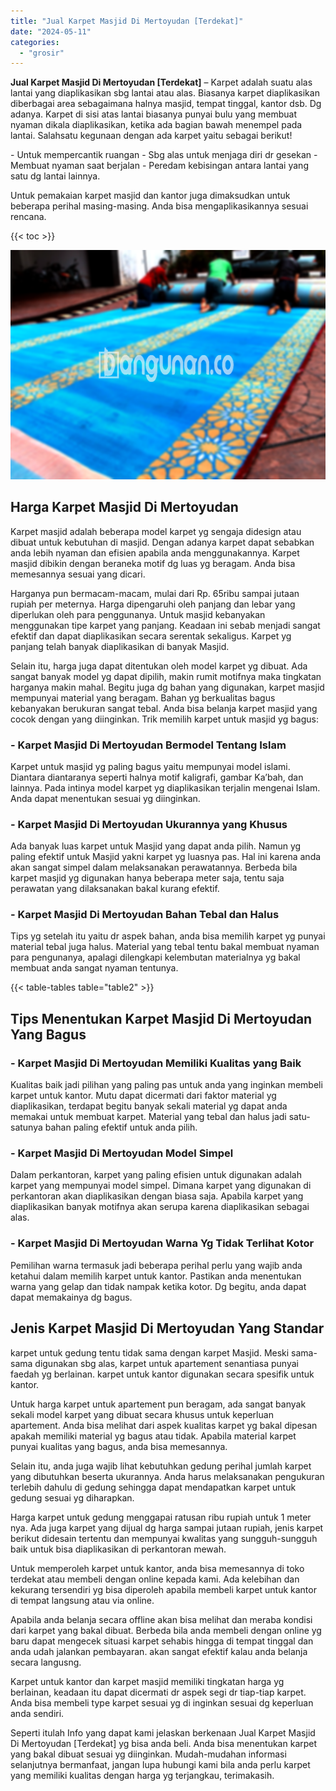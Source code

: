 ```yaml
---
title: "Jual Karpet Masjid Di Mertoyudan [Terdekat]"
date: "2024-05-11"
categories: 
  - "grosir"
---
```


**Jual Karpet Masjid Di Mertoyudan \[Terdekat\]** – Karpet adalah suatu alas lantai yang diaplikasikan sbg lantai atau alas. Biasanya karpet diaplikasikan diberbagai area sebagaimana halnya masjid, tempat tinggal, kantor dsb. Dg adanya. Karpet di sisi atas lantai biasanya punyai bulu yang membuat nyaman dikala diaplikasikan, ketika ada bagian bawah menempel pada lantai. Salahsatu kegunaan dengan ada karpet yaitu sebagai berikut!

\- Untuk mempercantik ruangan - Sbg alas untuk menjaga diri dr gesekan - Membuat nyaman saat berjalan - Peredam kebisingan antara lantai yang satu dg lantai lainnya.

Untuk pemakaian karpet masjid dan kantor juga dimaksudkan untuk beberapa perihal masing-masing. Anda bisa mengaplikasikannya sesuai rencana.

{{< toc >}}

![Jual Karpet Masjid Di Mertoyudan [Terdekat]](/images/grosir-karpet-murah-32.png)

## Harga Karpet Masjid Di Mertoyudan

Karpet masjid adalah beberapa model karpet yg sengaja didesign atau dibuat untuk kebutuhan di masjid. Dengan adanya karpet dapat sebabkan anda lebih nyaman dan efisien apabila anda menggunakannya. Karpet masjid dibikin dengan beraneka motif dg luas yg beragam. Anda bisa memesannya sesuai yang dicari.

Harganya pun bermacam-macam, mulai dari Rp. 65ribu sampai jutaan rupiah per meternya. Harga dipengaruhi oleh panjang dan lebar yang diperlukan oleh para penggunanya. Untuk masjid kebanyakan menggunakan tipe karpet yang panjang. Keadaan ini sebab menjadi sangat efektif dan dapat diaplikasikan secara serentak sekaligus. Karpet yg panjang telah banyak diaplikasikan di banyak Masjid.

Selain itu, harga juga dapat ditentukan oleh model karpet yg dibuat. Ada sangat banyak model yg dapat dipilih, makin rumit motifnya maka tingkatan harganya makin mahal. Begitu juga dg bahan yang digunakan, karpet masjid mempunyai material yang beragam. Bahan yg berkualitas bagus kebanyakan berukuran sangat tebal. Anda bisa belanja karpet masjid yang cocok dengan yang diinginkan. Trik memilih karpet untuk masjid yg bagus:

### \- Karpet Masjid Di Mertoyudan Bermodel Tentang Islam

Karpet untuk masjid yg paling bagus yaitu mempunyai model islami. Diantara diantaranya seperti halnya motif kaligrafi, gambar Ka’bah, dan lainnya. Pada intinya model karpet yg diaplikasikan terjalin mengenai Islam. Anda dapat menentukan sesuai yg diinginkan.

### \- Karpet Masjid Di Mertoyudan Ukurannya yang Khusus

Ada banyak luas karpet untuk Masjid yang dapat anda pilih. Namun yg paling efektif untuk Masjid yakni karpet yg luasnya pas. Hal ini karena anda akan sangat simpel dalam melaksanakan perawatannya. Berbeda bila karpet masjid yg digunakan hanya beberapa meter saja, tentu saja perawatan yang dilaksanakan bakal kurang efektif.

### \- Karpet Masjid Di Mertoyudan Bahan Tebal dan Halus

Tips yg setelah itu yaitu dr aspek bahan, anda bisa memilih karpet yg punyai material tebal juga halus. Material yang tebal tentu bakal membuat nyaman para pengunanya, apalagi dilengkapi kelembutan materialnya yg bakal membuat anda sangat nyaman tentunya.

{{< table-tables table="table2" >}}

## Tips Menentukan Karpet Masjid Di Mertoyudan Yang Bagus

### \- Karpet Masjid Di Mertoyudan Memiliki Kualitas yang Baik

Kualitas baik jadi pilihan yang paling pas untuk anda yang inginkan membeli karpet untuk kantor. Mutu dapat dicermati dari faktor material yg diaplikasikan, terdapat begitu banyak sekali material yg dapat anda memakai untuk membuat karpet. Material yang tebal dan halus jadi satu-satunya bahan paling efektif untuk anda pilih.

### \- Karpet Masjid Di Mertoyudan Model Simpel

Dalam perkantoran, karpet yang paling efisien untuk digunakan adalah karpet yang mempunyai model simpel. Dimana karpet yang digunakan di perkantoran akan diaplikasikan dengan biasa saja. Apabila karpet yang diaplikasikan banyak motifnya akan serupa karena diaplikasikan sebagai alas.

### \- Karpet Masjid Di Mertoyudan Warna Yg Tidak Terlihat Kotor

Pemilihan warna termasuk jadi beberapa perihal perlu yang wajib anda ketahui dalam memilih karpet untuk kantor. Pastikan anda menentukan warna yang gelap dan tidak nampak ketika kotor. Dg begitu, anda dapat dapat memakainya dg bagus.

## Jenis Karpet Masjid Di Mertoyudan Yang Standar

karpet untuk gedung tentu tidak sama dengan karpet Masjid. Meski sama-sama digunakan sbg alas, karpet untuk apartement senantiasa punyai faedah yg berlainan. karpet untuk kantor digunakan secara spesifik untuk kantor.

Untuk harga karpet untuk apartement pun beragam, ada sangat banyak sekali model karpet yang dibuat secara khusus untuk keperluan apartement. Anda bisa melihat dari aspek kualitas karpet yg bakal dipesan apakah memiliki material yg bagus atau tidak. Apabila material karpet punyai kualitas yang bagus, anda bisa memesannya.

Selain itu, anda juga wajib lihat kebutuhkan gedung perihal jumlah karpet yang dibutuhkan beserta ukurannya. Anda harus melaksanakan pengukuran terlebih dahulu di gedung sehingga dapat mendapatkan karpet untuk gedung sesuai yg diharapkan.

Harga karpet untuk gedung menggapai ratusan ribu rupiah untuk 1 meter nya. Ada juga karpet yang dijual dg harga sampai jutaan rupiah, jenis karpet berikut didesain tertentu dan mempunyai kwalitas yang sungguh-sungguh baik untuk bisa diaplikasikan di perkantoran mewah.

Untuk memperoleh karpet untuk kantor, anda bisa memesannya di toko terdekat atau membeli dengan online kepada kami. Ada kelebihan dan kekurang tersendiri yg bisa diperoleh apabila membeli karpet untuk kantor di tempat langsung atau via online.

Apabila anda belanja secara offline akan bisa melihat dan meraba kondisi dari karpet yang bakal dibuat. Berbeda bila anda membeli dengan online yg baru dapat mengecek situasi karpet sehabis hingga di tempat tinggal dan anda udah jalankan pembayaran. akan sangat efektif kalau anda belanja secara langusng.

Karpet untuk kantor dan karpet masjid memiliki tingkatan harga yg berlainan, keadaan itu dapat dicermati dr aspek segi dr tiap-tiap karpet. Anda bisa membeli type karpet sesuai yg di inginkan sesuai dg keperluan anda sendiri.

Seperti itulah Info yang dapat kami jelaskan berkenaan Jual Karpet Masjid Di Mertoyudan \[Terdekat\] yg bisa anda beli. Anda bisa menentukan karpet yang bakal dibuat sesuai yg diinginkan. Mudah-mudahan informasi selanjutnya bermanfaat, jangan lupa hubungi kami bila anda perlu karpet yang memiliki kualitas dengan harga yg terjangkau, terimakasih.
